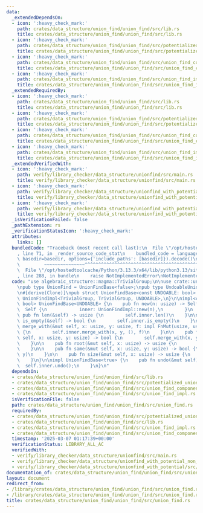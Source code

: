 ```yaml
---
data:
  _extendedDependsOn:
  - icon: ':heavy_check_mark:'
    path: crates/data_structure/union_find/union_find/src/lib.rs
    title: crates/data_structure/union_find/union_find/src/lib.rs
  - icon: ':heavy_check_mark:'
    path: crates/data_structure/union_find/union_find/src/potentialized_union_find.rs
    title: crates/data_structure/union_find/union_find/src/potentialized_union_find.rs
  - icon: ':heavy_check_mark:'
    path: crates/data_structure/union_find/union_find/src/union_find_component_sum.rs
    title: crates/data_structure/union_find/union_find/src/union_find_component_sum.rs
  - icon: ':heavy_check_mark:'
    path: crates/data_structure/union_find/union_find/src/union_find_impl.rs
    title: crates/data_structure/union_find/union_find/src/union_find_impl.rs
  _extendedRequiredBy:
  - icon: ':heavy_check_mark:'
    path: crates/data_structure/union_find/union_find/src/lib.rs
    title: crates/data_structure/union_find/union_find/src/lib.rs
  - icon: ':heavy_check_mark:'
    path: crates/data_structure/union_find/union_find/src/potentialized_union_find.rs
    title: crates/data_structure/union_find/union_find/src/potentialized_union_find.rs
  - icon: ':heavy_check_mark:'
    path: crates/data_structure/union_find/union_find/src/union_find_component_sum.rs
    title: crates/data_structure/union_find/union_find/src/union_find_component_sum.rs
  - icon: ':heavy_check_mark:'
    path: crates/data_structure/union_find/union_find/src/union_find_impl.rs
    title: crates/data_structure/union_find/union_find/src/union_find_impl.rs
  _extendedVerifiedWith:
  - icon: ':heavy_check_mark:'
    path: verify/library_checker/data_structure/unionfind/src/main.rs
    title: verify/library_checker/data_structure/unionfind/src/main.rs
  - icon: ':heavy_check_mark:'
    path: verify/library_checker/data_structure/unionfind_with_potential/src/main.rs
    title: verify/library_checker/data_structure/unionfind_with_potential/src/main.rs
  - icon: ':heavy_check_mark:'
    path: verify/library_checker/data_structure/unionfind_with_potential_non_commutative_group/src/main.rs
    title: verify/library_checker/data_structure/unionfind_with_potential_non_commutative_group/src/main.rs
  _isVerificationFailed: false
  _pathExtension: rs
  _verificationStatusIcon: ':heavy_check_mark:'
  attributes:
    links: []
  bundledCode: "Traceback (most recent call last):\n  File \"/opt/hostedtoolcache/Python/3.13.3/x64/lib/python3.13/site-packages/onlinejudge_verify/documentation/build.py\"\
    , line 71, in _render_source_code_stat\n    bundled_code = language.bundle(stat.path,\
    \ basedir=basedir, options={'include_paths': [basedir]}).decode()\n          \
    \         ~~~~~~~~~~~~~~~^^^^^^^^^^^^^^^^^^^^^^^^^^^^^^^^^^^^^^^^^^^^^^^^^^^^^^^^^^^^^^^^^^\n\
    \  File \"/opt/hostedtoolcache/Python/3.13.3/x64/lib/python3.13/site-packages/onlinejudge_verify/languages/rust.py\"\
    , line 288, in bundle\n    raise NotImplementedError\nNotImplementedError\n"
  code: "use algebraic_structure::magma::TrivialGroup;\n\nuse crate::union_find_impl::UnionFindImpl;\n\
    \npub type UnionFind = UnionFindBase<false>;\npub type UndoableUnionFind = UnionFindBase<true>;\n\
    \n#[derive(Clone)]\npub struct UnionFindBase<const UNDOABLE: bool> {\n    inner:\
    \ UnionFindImpl<TrivialGroup, TrivialGroup, UNDOABLE>,\n}\n\nimpl<const UNDOABLE:\
    \ bool> UnionFindBase<UNDOABLE> {\n    pub fn new(n: usize) -> Self {\n      \
    \  Self {\n            inner: UnionFindImpl::new(n),\n        }\n    }\n\n   \
    \ pub fn len(&self) -> usize {\n        self.inner.len()\n    }\n\n    pub fn\
    \ is_empty(&self) -> bool {\n        self.inner.is_empty()\n    }\n\n    pub fn\
    \ merge_with(&mut self, x: usize, y: usize, f: impl FnMut(usize, usize)) -> bool\
    \ {\n        self.inner.merge_with(x, y, (), f)\n    }\n\n    pub fn merge(&mut\
    \ self, x: usize, y: usize) -> bool {\n        self.merge_with(x, y, |_, _| {})\n\
    \    }\n\n    pub fn root(&mut self, x: usize) -> usize {\n        self.inner.root(x)\n\
    \    }\n\n    pub fn same(&mut self, x: usize, y: usize) -> bool {\n        self.inner.same(x,\
    \ y)\n    }\n\n    pub fn size(&mut self, x: usize) -> usize {\n        self.inner.size(x)\n\
    \    }\n}\n\nimpl UnionFindBase<true> {\n    pub fn undo(&mut self) {\n      \
    \  self.inner.undo();\n    }\n}\n"
  dependsOn:
  - crates/data_structure/union_find/union_find/src/lib.rs
  - crates/data_structure/union_find/union_find/src/potentialized_union_find.rs
  - crates/data_structure/union_find/union_find/src/union_find_component_sum.rs
  - crates/data_structure/union_find/union_find/src/union_find_impl.rs
  isVerificationFile: false
  path: crates/data_structure/union_find/union_find/src/union_find.rs
  requiredBy:
  - crates/data_structure/union_find/union_find/src/potentialized_union_find.rs
  - crates/data_structure/union_find/union_find/src/lib.rs
  - crates/data_structure/union_find/union_find/src/union_find_impl.rs
  - crates/data_structure/union_find/union_find/src/union_find_component_sum.rs
  timestamp: '2025-03-07 01:17:39+00:00'
  verificationStatus: LIBRARY_ALL_AC
  verifiedWith:
  - verify/library_checker/data_structure/unionfind/src/main.rs
  - verify/library_checker/data_structure/unionfind_with_potential_non_commutative_group/src/main.rs
  - verify/library_checker/data_structure/unionfind_with_potential/src/main.rs
documentation_of: crates/data_structure/union_find/union_find/src/union_find.rs
layout: document
redirect_from:
- /library/crates/data_structure/union_find/union_find/src/union_find.rs
- /library/crates/data_structure/union_find/union_find/src/union_find.rs.html
title: crates/data_structure/union_find/union_find/src/union_find.rs
---
```

